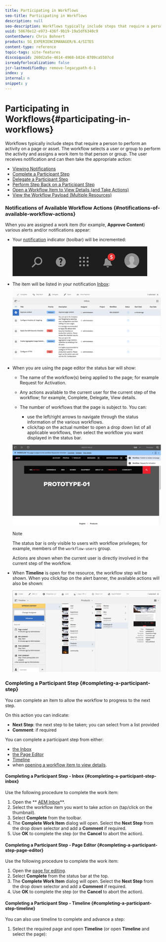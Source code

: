 ```yaml
---
title: Participating in Workflows
seo-title: Participating in Workflows
description: null
seo-description: Workflows typically include steps that require a person to perform an activity on a page or asset.
uuid: 58670e12-e973-436f-9b19-19a5df6340c9
contentOwner: Chris Bohnert
products: SG_EXPERIENCEMANAGER/6.4/SITES
content-type: reference
topic-tags: site-features
discoiquuid: 260d2a5e-4614-4968-b824-8709ca5507cd
isreadyforlocalization: false
jcr-lastmodifiedby: remove-legacypath-6-1
index: y
internal: n
snippet: y
---
```


# Participating in Workflows{#participating-in-workflows}

Workflows typically include steps that require a person to perform an activity on a page or asset. The workflow selects a user or group to perform the activity and assigns a work item to that person or group. The user receives notification and can then take the appropriate action:

* [Viewing Notifications](#notificationsofavailableworkflowactions)
* [Complete a Participant Step](#completingaparticipantstep)
* [Delegate a Participant Step](#delegatingaparticipantstep)
* [Perform Step Back on a Participant Step](#performingstepbackonaparticipantstep)
* [Open a Workflow Item to View Details (and Take Actions)](#openingaworkflowitemtoviewdetailsandtakeactions)
* [View the Workflow Payload (Multiple Resources)](#viewingtheworkflowpayloadmultipleresources)

### Notifications of Available Workflow Actions {#notifications-of-available-workflow-actions}

When you are assigned a work item (for example, **Approve Content**) various alerts and/or notifications appear:

* Your [notification](../../authoring/using/inbox.md) indicator (toolbar) will be incremented:

  ![](assets/WF-57.png)

* The item will be listed in your notification [Inbox](../../authoring/using/inbox.md):

  ![](assets/WF-58.png)

* When you are using the page editor the status bar will show:

    * The name of the workflow(s) being applied to the page; for example Request for Activation.
    * Any actions available to the current user for the current step of the workflow; for example, Complete, Delegate, View details.
    * The number of workflows that the page is subject to. You can:

        * use the left/right arrows to navigate through the status information of the various workflows.
        * click/tap on the actual number to open a drop down list of all applicable workflows, then select the workflow you want displayed in the status bar.

  ![](assets/WF-59.png)

  >[!NOTE]
  >
  >The status bar is only visible to users with workflow privileges; for example, members of the `workflow-users` group. 
  >
  >
  >Actions are shown when the current user is directly involved in the current step of the workflow.

* When **Timeline** is open for the resource, the workflow step will be shown. When you click/tap on the alert banner, the available actions will also be shown:

  ![](assets/WF-64.png)

### Completing a Participant Step {#completing-a-participant-step}

You can complete an item to allow the workflow to progress to the next step.

On this action you can indicate:

* **Next Step**: the next step to be taken; you can select from a list provided
* **Comment**: if required

You can complete a participant step from either:

* [the Inbox](#completingaparticipantstepinbox)
* [the Page Editor](#completingaparticipantsteppageeditor)
* [Timeline](#completingaparticipantsteptimeline)
* when [opening a workflow item to view details](#openingaworkflowitemtoviewdetailsandtakeactions).

#### Completing a Participant Step - Inbox {#completing-a-participant-step-inbox}

Use the following procedure to complete the work item:

1. Open the ** [AEM Inbox](../../authoring/using/inbox.md)**.
1. Select the workflow item you want to take action on (tap/click on the thumbnail).
1. Select **Complete** from the toolbar.
1. The **Complete Work Item** dialog will open. Select the **Next Step** from the drop down selector and add a **Comment** if required. 
1. Use **OK** to complete the step (or the **Cancel** to abort the action).

#### Completing a Participant Step - Page Editor {#completing-a-participant-step-page-editor}

Use the following procedure to complete the work item:

1. Open the [page for editing](../../authoring/using/managing-pages.md#openingapageforediting).
1. Select **Complete** from the status bar at the top.
1. The **Complete Work Item** dialog will open. Select the **Next Step** from the drop down selector and add a **Comment** if required. 
1. Use **OK** to complete the step (or the **Cancel** to abort the action).

#### Completing a Participant Step - Timeline {#completing-a-participant-step-timeline}

You can also use timeline to complete and advance a step:

1. Select the required page and open **Timeline** (or open **Timeline** and select the page):

   <!-- 

Comment Type: remark
Last Modified By: Alison Heimoz (aheimoz)
Last Modified Date: 2018-03-08T03:34:14.993-0500

<p>why is the Timeline link in blue? check and redo screenshot if necessary (sigh)<br /> </p>

 -->

   ![](assets/WF-65.png)

1. Click/tap on the alert banner to show available actions. Select **Advance**:

   ![](assets/WF-66.png)

1. Depending on the workflow, you can select the next step:

   ![](assets/WF-67.png)

1. Select **Advance** to confirm the action.

### Delegating a Participant Step {#delegating-a-participant-step}

If a step has been assigned to you, but for any reason you are unable to take action, you can delegate the step to another user or group.

The users who are available for delegation depend on who was assigned the work item:

* If the work item was assigned to a group, the group members are available. 
* If the work item was assigned to a group and then delegated to a user, the group members and the group are available. 
* If the work item was assigned to a single user, the work item cannot be delegated.

On this action you can indicate:

* **User**: the user you want to delegate to; you can select from a list provided
* **Comment**: if required

You can delegate a participant step from either:

* [the Inbox](#delegatingaparticipantstepinbox)
* [the Page Editor](#delegatingaparticipantsteppageeditor)
* [Timeline](#delegatingaparticipantsteptimeline)
* when [opening a workflow item to view details](#openingaworkflowitemtoviewdetailsandtakeactions).

#### Delegating a Participant Step - Inbox {#delegating-a-participant-step-inbox}

Use the following procedure to delegate a work item:

1. Open the ** [AEM Inbox](../../authoring/using/inbox.md)**.
1. Select the workflow item you want to take action on (tap/click on the thumbnail).
1. Select **Delegate** from the toolbar.
1. The dialog will open. Specify the **User** from the drop down selector (this can also be a group) and add a **Comment** if required. 
1. Use **OK** to complete the step (or the **Cancel** to abort the action).

#### Delegating a Participant Step - Page Editor {#delegating-a-participant-step-page-editor}

Use the following procedure to delegate a work item:

1. Open the [page for editing](../../authoring/using/managing-pages.md#openingapageforediting).
1. Select **Delegate** from the status bar at the top.
1. The dialog will open. Specify the **User** from the drop down selector (this can also be a group) and add a **Comment** if required. 
1. Use **OK** to complete the step (or the **Cancel** to abort the action).

#### Delegating a Participant Step - Timeline {#delegating-a-participant-step-timeline}

You can also use timeline to delegate and/or assign a step:

1. Select the required page and open **Timeline** (or open **Timeline** and select the page).
1. Click/tap on the alert banner to show available actions. Select **Change Assignee**:

   ![](assets/WF-69.png)

1. Specify a new assignee:

   ![](assets/WF-68.png)

1. Select **Assign** to confirm the action.

### Performing Step Back on a Participant Step {#performing-step-back-on-a-participant-step}

If you discover that a step, or series of steps, needs to be repeated you can step back. This allows you to select a step, that occurred earlier in the workflow, for reprocessing. The workflow returns to the step you specify, then proceeds from there.

On this action you can indicate:

* **Previous Step**: the step to be returned to; you can select from a list provided
* **Comment**: if required

You can perform step back on a participant step from either:

* [the Inbox](#performingstepbackonaparticipantstepinbox)
* [the Page Editor](#performingstepbackonaparticipantsteppageeditor)
* [Timeline](#performingstepbackonaparticipantsteptimeline)
* when [opening a workflow item to view details](#openingaworkflowitemtoviewdetailsandtakeactions).

#### Performing Step Back on a Participant Step - Inbox {#performing-step-back-on-a-participant-step-inbox}

Use the following procedure to step back:

1. Open the ** [AEM Inbox](../../authoring/using/inbox.md)**.
1. Select the workflow item you want to take action on (tap/click on the thumbnail).
1. Select **Step Back** to open the dialog.  

1. Specify the **Previous Step** and add a **Comment** if required. 
1. Use **OK** to complete the step (or the **Cancel** to abort the action).

#### Performing Step Back on a Participant Step - Page Editor {#performing-step-back-on-a-participant-step-page-editor}

Use the following procedure to step back:

1. Open the [page for editing](../../authoring/using/managing-pages.md#openingapageforediting).
1. Select **Step Back** from the status bar at the top.
1. Specify the **Previous Step** and add a **Comment** if required. 
1. Use **OK** to complete the step (or the **Cancel** to abort the action).

#### Performing Step Back on a Participant Step - Timeline {#performing-step-back-on-a-participant-step-timeline}

You can also use timeline to roll (step) back to a previous step:

1. Select the required page and open **Timeline** (or open **Timeline** and select the page).
1. Click/tap on the alert banner to show available actions. Select **Roll back**:

   ![](assets/WF-69-1.png)

1. Specify the step the workflow should return to:

   ![](assets/WF-70.png)

1. Select **Roll back** to confirm the action.

### Opening a Workflow Item to View Details (and Take Actions) {#opening-a-workflow-item-to-view-details-and-take-actions}

View details of the workflow work item and take appropriate actions.

The workflow details are shown in tabs and appropriate actions are available in the toolbar:

* **WORKITEM** tab: 

  ![](assets/WF-72.png)

* **WORKFLOW INFO**

  ![](assets/WF-73.png)

  If [Workflow Stages](/developing/using/workflows#WorkflowStages) have been configured for the model, you can view the progress according to these:

  ![](assets/WF-107.png)

* **COMMENTS**

  ![](assets/WF-75.png)

You can open the work item details from either:

* [the Inbox](#performingstepbackonaparticipantstepinbox)
* [the Page Editor](#performingstepbackonaparticipantsteppageeditor)

#### Opening Workflow Details - Inbox {#opening-workflow-details-inbox}

To open a workflow item and view the details:

1. Open the ** [AEM Inbox](../../authoring/using/inbox.md)**.
1. Select the workflow item you want to take action on (tap/click on the thumbnail).
1. Select **Open** to open the information tabs.  

1. If required, select the appropriate action, supply any details and confirm with **OK** (or **Cancel**).
1. Use **Save** or **Cancel** to exit.

#### Opening Workflow Details - Page Editor {#opening-workflow-details-page-editor}

To open a workflow item and view the details:

1. Open the [page for editing](../../authoring/using/managing-pages.md#openingapageforediting).
1. Select **View Details** from the status bar to open the information tabs.  

1. If required, select the appropriate action, supply any details and confirm with **OK** (or **Cancel**).
1. Use **Save** or **Cancel** to exit.

### Viewing the Workflow Payload (Multiple Resources) {#viewing-the-workflow-payload-multiple-resources}

You can view details of the payload associated with the workflow instance. Initially the resources in the package are shown, then you can drill down to show the individual pages.

To view the payload, and resources, of the workflow instance:

1. Open the ** [AEM Inbox](../../authoring/using/inbox.md)**.
1. Select the workflow item you want to take action on (tap/click on the thumbnail).
1. Select **View Payload** from the toolbar to open the dialog.

   As a workflow package is simply a collection of pointers to paths within the repository, you can add/remove/modify the entries here to adjust what is referenced by the workflow package. Use the **Resource Definition** component to add new entries.

   ![](assets/WF-78.png)

1. The links can be used to open the individual pages.

